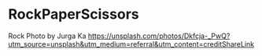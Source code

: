 # RockPaperScissors
Rock Photo by Jurga Ka https://unsplash.com/photos/Dkfcja-_PwQ?utm_source=unsplash&utm_medium=referral&utm_content=creditShareLink

  